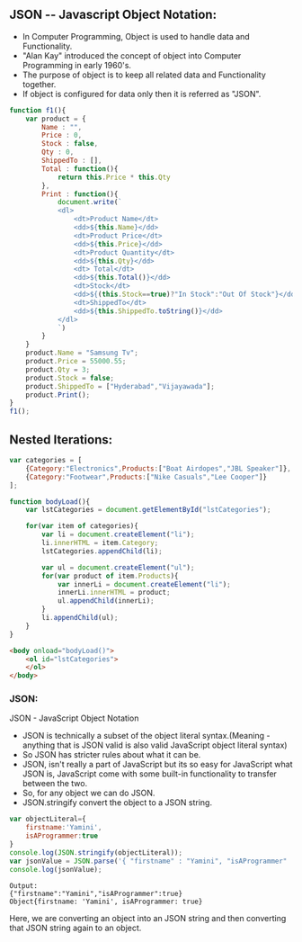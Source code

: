 ## JSON -- Javascript Object Notation:
* In Computer Programming, Object is used to handle data and Functionality.
* "Alan Kay" introduced the concept of object into Computer Programming in early 1960's.
* The purpose of object is to keep all related data and Functionality together.
* If object is configured for data only then it is referred as "JSON".

```js
function f1(){
    var product = {
        Name : "",
        Price : 0,
        Stock : false,
        Qty : 0,
        ShippedTo : [],
        Total : function(){
            return this.Price * this.Qty
        },
        Print : function(){
            document.write(`
            <dl>
                <dt>Product Name</dt>
                <dd>${this.Name}</dd>
                <dt>Product Price</dt>
                <dd>${this.Price}</dd>
                <dt>Product Quantity</dt>
                <dd>${this.Qty}</dd>
                <dt> Total</dt>
                <dd>${this.Total()}</dd>
                <dt>Stock</dt>
                <dd>${(this.Stock==true)?"In Stock":"Out Of Stock"}</dd>
                <dt>ShippedTo</dt>
                <dd>${this.ShippedTo.toString()}</dd>
            </dl>
            `)
        }
    }
    product.Name = "Samsung Tv";
    product.Price = 55000.55;
    product.Qty = 3;
    product.Stock = false;
    product.ShippedTo = ["Hyderabad","Vijayawada"];
    product.Print();
}
f1();
```

## Nested Iterations:
```js
var categories = [
    {Category:"Electronics",Products:["Boat Airdopes","JBL Speaker"]},
    {Category:"Footwear",Products:["Nike Casuals","Lee Cooper"]}
];

function bodyLoad(){
    var lstCategories = document.getElementById("lstCategories");

    for(var item of categories){
        var li = document.createElement("li");
        li.innerHTML = item.Category;
        lstCategories.appendChild(li);

        var ul = document.createElement("ul");
        for(var product of item.Products){
            var innerLi = document.createElement("li");
            innerLi.innerHTML = product;
            ul.appendChild(innerLi);
        }
        li.appendChild(ul);
    }
}
```
```html
<body onload="bodyLoad()">
    <ol id="lstCategories">
    </ol>   
</body>
```

### JSON:
JSON - JavaScript Object Notation
* JSON is technically a subset of the object literal syntax.(Meaning - anything that is JSON valid is also valid JavaScript object literal syntax)
* So JSON has stricter rules about what it can be.
* JSON, isn't really a part of JavaScript but its so easy for JavaScript what JSON is, JavaScript come with some built-in functionality to transfer between the two. 
* So, for any object we can do JSON.
* JSON.stringify convert the object to a JSON string.

```js
var objectLiteral={
    firstname:'Yamini',
    isAProgrammer:true
}
console.log(JSON.stringify(objectLiteral));
var jsonValue = JSON.parse('{ "firstname" : "Yamini", "isAProgrammer" : true }');
console.log(jsonValue);
```
```
Output:
{"firstname":"Yamini","isAProgrammer":true}
Object{firstname: 'Yamini', isAProgrammer: true}
```
Here, we are converting an object into an JSON string and then converting that JSON string again to an object.
